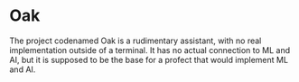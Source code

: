 # Oak

The project codenamed Oak is a rudimentary assistant, with no real implementation outside of a terminal. It has no actual connection to ML and AI, but it is supposed to be the base for a profect that would implement ML and AI. 

